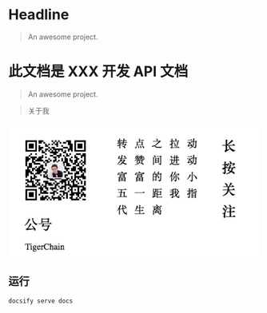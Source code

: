 # Headline

> An awesome project.

# 此文档是 XXX 开发 API 文档

> An awesome project.


> 关于我 

![](./imgs/myscancode.jpg)


## 运行
```
docsify serve docs
```
